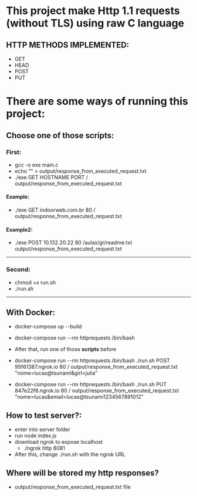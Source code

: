 # This project make Http 1.1 requests (without TLS) using raw C language

## HTTP METHODS IMPLEMENTED:

- GET
- HEAD
- POST
- PUT

# There are some ways of running this project:

## Choose one of those scripts:

### First:

- gcc -o exe main.c
- echo "" > output/response_from_executed_request.txt
- ./exe GET HOSTNAME PORT / output/response_from_executed_request.txt

#### Example:

- ./exe GET indoorweb.com.br 80 / output/response_from_executed_request.txt

#### Example2:

- ./exe POST 10.132.20.22 80 /aulas/gr/readme.txt output/response_from_executed_request.txt

---

### Second:

- chmod +x run.sh
- ./run.sh

---

## With Docker:

- docker-compose up --build
- docker-compose run --rm httprequests /bin/bash
- After that, run one of those **scripts** before

- docker-compose run --rm httprequests /bin/bash ./run.sh POST 95f61387.ngrok.io 80 / output/response_from_executed_request.txt "nome=lucas@tsunami&girl=julia"

- docker-compose run --rm httprequests /bin/bash ./run.sh PUT 847e22f8.ngrok.io 80 / output/response_from_executed_request.txt "nome=lucas&email=lucas@tsunami1234567891012"

## How to test server?:

- enter into server folder
- run node index.js
- download ngrok to expose localhost
  - ./ngrok http 8081
- After this, change ./run.sh with the ngrok URL

## Where will be stored my http responses?

- output/response_from_executed_request.txt file
